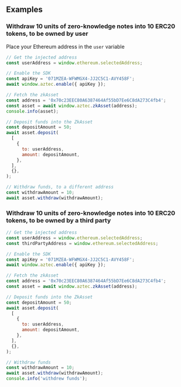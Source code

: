## Examples
### Withdraw 10 units of zero-knowledge notes into 10 ERC20 tokens, to be owned by user
Place your Ethereum address in the `user` variable
```js
// Get the injected address
const userAddress = window.ethereum.selectedAddress;

// Enable the SDK
const apiKey = '071MZEA-WFWMGX4-JJ2C5C1-AVY458F';
await window.aztec.enable({ apiKey });

// Fetch the zkAsset
const address = '0x70c23EEC80A6387464Af55bD7Ee6C8dA273C4fb4';
const asset = await window.aztec.zkAsset(address);
console.info(asset);

// Deposit funds into the ZkAsset
const depositAmount = 50;
await asset.deposit(
  [
    {
      to: userAddress,
      amount: depositAmount,
    },
  ],
  {},
);

// Withdraw funds, to a different address
const withdrawAmount = 10;
await asset.withdraw(withdrawAmount);
```

### Withdraw 10 units of zero-knowledge notes into 10 ERC20 tokens, to be owned by a third party
```js
// Get the injected address
const userAddress = window.ethereum.selectedAddress;
const thirdPartyAddress = window.ethereum.selectedAddress;

// Enable the SDK
const apiKey = '071MZEA-WFWMGX4-JJ2C5C1-AVY458F';
await window.aztec.enable({ apiKey });

// Fetch the zkAsset
const address = '0x70c23EEC80A6387464Af55bD7Ee6C8dA273C4fb4';
const asset = await window.aztec.zkAsset(address);

// Deposit funds into the ZkAsset
const depositAmount = 50;
await asset.deposit(
  [
    {
      to: userAddress,
      amount: depositAmount,
    },
  ],
  {},
);

// Withdraw funds
const withdrawAmount = 10;
await asset.withdraw(withdrawAmount);
console.info('withdrew funds');

```
